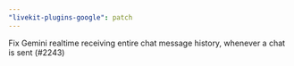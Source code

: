 ```yaml
---
"livekit-plugins-google": patch
---
```


Fix Gemini realtime receiving entire chat message history, whenever a chat is sent (#2243)
